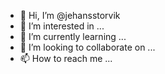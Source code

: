 - 👋 Hi, I’m @jehansstorvik
- 👀 I’m interested in ...
- 🌱 I’m currently learning ...
- 💞️ I’m looking to collaborate on ...
- 📫 How to reach me ...

<!---
jehansstorvik/jehansstorvik is a ✨ special ✨ repository because its `README.md` (this file) appears on your GitHub profile.
You can click the Preview link to take a look at your changes.
--->
